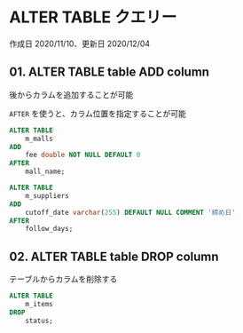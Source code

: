 # ALTER TABLE クエリー

作成日 2020/11/10、更新日 2020/12/04

## 01. ALTER TABLE table ADD column

後からカラムを追加することが可能

`AFTER` を使うと、カラム位置を指定することが可能

```sql
ALTER TABLE
    m_malls
ADD
    fee double NOT NULL DEFAULT 0
AFTER
    mall_name;

ALTER TABLE
    m_suppliers
ADD
    cutoff_date varchar(255) DEFAULT NULL COMMENT '締め日'
AFTER
    follow_days;
```

## 02. ALTER TABLE table DROP column

テーブルからカラムを削除する

```sql
ALTER TABLE
    m_items
DROP
    status;
```
